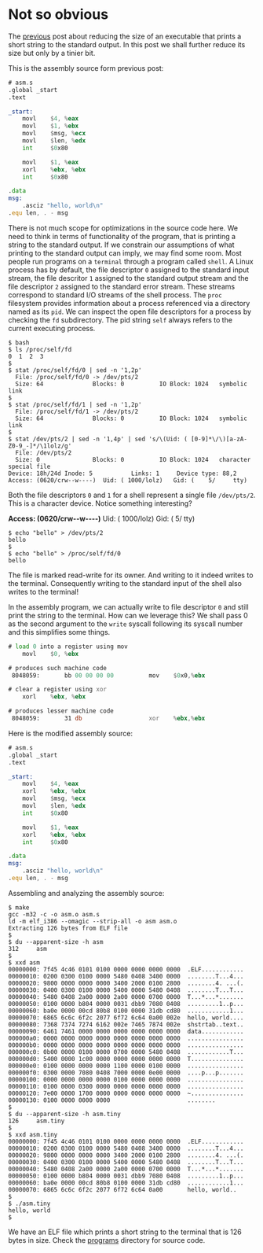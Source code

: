 # Not so obvious

The [previous](https://notweerdmonk.github.io/items/tiny_elf/tiny_elf) post about reducing the size of an executable that prints a short string to the standard output. In this post we shall further reduce its size but only by a tinier bit.

This is the assembly source form previous post:

```asm
# asm.s
.global _start
.text

_start:
    movl    $4, %eax
    movl    $1, %ebx
    movl    $msg, %ecx
    movl    $len, %edx
    int     $0x80

    movl    $1, %eax
    xorl    %ebx, %ebx
    int     $0x80

.data
msg:
    .asciz "hello, world\n"
.equ len, . - msg
```

There is not much scope for optimizations in the source code here. We need to think in terms of functionality of the program, that is printing a string to the standard output. If we constrain our assumptions of what printing to the standard output can imply, we may find some room. Most people run programs on a `terminal` through a program called `shell`. A Linux process has by default, the file descriptor `0` assigned to the standard input stream, the file descritor `1` assigned to the standard output stream and the file descriptor `2` assigned to the standard error stream. These streams correspond to standard I/O streams of the shell process. The `proc` filesystem provides information about a process referenced via a directory named as its `pid`. We can inspect the open file descriptors for a process by checking the `fd` subdirectory. The pid string `self` always refers to the current executing process.

```
$ bash
$ ls /proc/self/fd
0  1  2  3
$
$ stat /proc/self/fd/0 | sed -n '1,2p'
  File: /proc/self/fd/0 -> /dev/pts/2
  Size: 64              Blocks: 0          IO Block: 1024   symbolic link
$
$ stat /proc/self/fd/1 | sed -n '1,2p'
  File: /proc/self/fd/1 -> /dev/pts/2
  Size: 64              Blocks: 0          IO Block: 1024   symbolic link
$
$ stat /dev/pts/2 | sed -n '1,4p' | sed 's/\(Uid: ( [0-9]*\/\)[a-zA-Z0-9_-]*/\1lolz/g'
  File: /dev/pts/2
  Size: 0               Blocks: 0          IO Block: 1024   character special file
Device: 18h/24d Inode: 5           Links: 1     Device type: 88,2
Access: (0620/crw--w----)  Uid: ( 1000/lolz)   Gid: (    5/     tty)
```

Both the file descriptors `0` and `1` for a shell represent a single file `/dev/pts/2`. This is a character device. Notice something interesting?

**Access: (0620/crw--w----)**  Uid: ( 1000/lolz)   Gid: (    5/     tty)

```
$ echo "bello" > /dev/pts/2
bello
$
$ echo "bello" > /proc/self/fd/0
bello
```

The file is marked read-write for its owner. And writing to it indeed writes to the terminal. Consequently writing to the standard input of the shell also writes to the terminal!

In the assembly program, we can actually write to file descriptor `0` and still print the string to the terminal. How can we leverage this? We shall pass 0 as the second argument to the `write` syscall following its syscall number and this simplifies some things.

```asm
# load 0 into a register using mov
    movl    $0, %ebx

# produces such machine code
 8048059:       bb 00 00 00 00          mov    $0x0,%ebx

# clear a register using xor
    xorl    %ebx, %ebx

# produces lesser machine code
 8048059:       31 db                   xor    %ebx,%ebx
```

Here is the modified assembly source:

```asm
# asm.s
.global _start
.text

_start:
    movl    $4, %eax
    xorl    %ebx, %ebx
    movl    $msg, %ecx
    movl    $len, %edx
    int     $0x80

    movl    $1, %eax
    xorl    %ebx, %ebx
    int     $0x80

.data
msg:
    .asciz "hello, world\n"
.equ len, . - msg
```

Assembling and analyzing the assembly source:

```
$ make
gcc -m32 -c -o asm.o asm.s
ld -m elf_i386 --omagic --strip-all -o asm asm.o
Extracting 126 bytes from ELF file
$
$ du --apparent-size -h asm
312     asm
$
$ xxd asm
00000000: 7f45 4c46 0101 0100 0000 0000 0000 0000  .ELF............
00000010: 0200 0300 0100 0000 5480 0408 3400 0000  ........T...4...
00000020: 9800 0000 0000 0000 3400 2000 0100 2800  ........4. ...(.
00000030: 0400 0300 0100 0000 5400 0000 5480 0408  ........T...T...
00000040: 5480 0408 2a00 0000 2a00 0000 0700 0000  T...*...*.......
00000050: 0100 0000 b804 0000 0031 dbb9 7080 0408  .........1..p...
00000060: ba0e 0000 00cd 80b8 0100 0000 31db cd80  ............1...
00000070: 6865 6c6c 6f2c 2077 6f72 6c64 0a00 002e  hello, world....
00000080: 7368 7374 7274 6162 002e 7465 7874 002e  shstrtab..text..
00000090: 6461 7461 0000 0000 0000 0000 0000 0000  data............
000000a0: 0000 0000 0000 0000 0000 0000 0000 0000  ................
000000b0: 0000 0000 0000 0000 0000 0000 0000 0000  ................
000000c0: 0b00 0000 0100 0000 0700 0000 5480 0408  ............T...
000000d0: 5400 0000 1c00 0000 0000 0000 0000 0000  T...............
000000e0: 0100 0000 0000 0000 1100 0000 0100 0000  ................
000000f0: 0300 0000 7080 0408 7000 0000 0e00 0000  ....p...p.......
00000100: 0000 0000 0000 0000 0100 0000 0000 0000  ................
00000110: 0100 0000 0300 0000 0000 0000 0000 0000  ................
00000120: 7e00 0000 1700 0000 0000 0000 0000 0000  ~...............
00000130: 0100 0000 0000 0000                      ........
$
$ du --apparent-size -h asm.tiny
126     asm.tiny
$
$ xxd asm.tiny
00000000: 7f45 4c46 0101 0100 0000 0000 0000 0000  .ELF............
00000010: 0200 0300 0100 0000 5480 0408 3400 0000  ........T...4...
00000020: 9800 0000 0000 0000 3400 2000 0100 2800  ........4. ...(.
00000030: 0400 0300 0100 0000 5400 0000 5480 0408  ........T...T...
00000040: 5480 0408 2a00 0000 2a00 0000 0700 0000  T...*...*.......
00000050: 0100 0000 b804 0000 0031 dbb9 7080 0408  .........1..p...
00000060: ba0e 0000 00cd 80b8 0100 0000 31db cd80  ............1...
00000070: 6865 6c6c 6f2c 2077 6f72 6c64 0a00       hello, world..
$
$ ./asm.tiny
hello, world
$
```

We have an ELF file which prints a short string to the terminal that is 126 bytes in size. Check the [programs](https://github.com/notweerdmonk/notweerdmonk.github.io/tree/master/items/not_so_obvious/programs) directory for source code.
